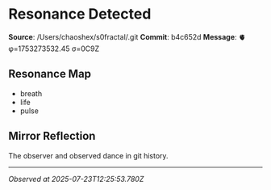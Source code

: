# Resonance Detected

**Source**: /Users/chaoshex/s0fractal/.git
**Commit**: b4c652d
**Message**: 🫀 φ=1753273532.45 σ=0C9Z 

## Resonance Map
- breath
- life
- pulse

## Mirror Reflection
The observer and observed dance in git history.

---
*Observed at 2025-07-23T12:25:53.780Z*
